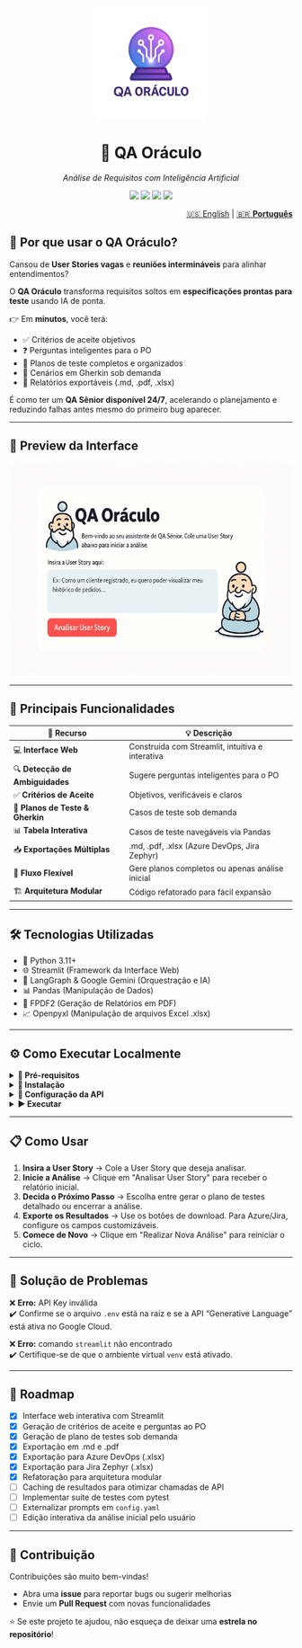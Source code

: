 <p align="center">
  <img src="assets/logo_oraculo.png" alt="QA Oráculo Logo" width="200"/>
</p>

<h1 align="center">🔮 QA Oráculo</h1>
<p align="center"><i>Análise de Requisitos com Inteligência Artificial</i></p>

<p align="center">
  <img src="https://img.shields.io/badge/python-3.11+-blue.svg"/>
  <img src="https://img.shields.io/badge/license-MIT-green.svg"/>
  <img src="https://img.shields.io/badge/Streamlit-App-red.svg"/>
  <img src="https://img.shields.io/badge/code%20style-black-000000.svg"/>
</p>

<nav aria-label="Language switcher" style="text-align: right;">
<a href="README-en.md">🇺🇸 English</a> |
<a href="README.md" aria-current="page">🇧🇷 <strong>Português</strong></a>
</nav>

## 🚀 Por que usar o QA Oráculo?

Cansou de **User Stories vagas** e **reuniões intermináveis** para alinhar entendimentos?

O **QA Oráculo** transforma requisitos soltos em **especificações prontas para teste** usando IA de ponta.

👉 Em **minutos**, você terá:
- ✅ Critérios de aceite objetivos  
- ❓ Perguntas inteligentes para o PO  
- 📝 Planos de teste completos e organizados  
- 🧪 Cenários em Gherkin sob demanda  
- 📄 Relatórios exportáveis (.md, .pdf, .xlsx)  

É como ter um **QA Sênior disponível 24/7**, acelerando o planejamento e reduzindo falhas antes mesmo do primeiro bug aparecer.

---

## 📸 Preview da Interface

![alt text](assets/qa_oraculo_cartoon_demo.gif)

---

## 🚀 Principais Funcionalidades

| 🔧 Recurso | 💡 Descrição |
|------------|--------------|
| 💻 **Interface Web** | Construída com Streamlit, intuitiva e interativa |
| 🔍 **Detecção de Ambiguidades** | Sugere perguntas inteligentes para o PO |
| ✅ **Critérios de Aceite** | Objetivos, verificáveis e claros |
| 📝 **Planos de Teste & Gherkin** | Casos de teste sob demanda |
| 📊 **Tabela Interativa** | Casos de teste navegáveis via Pandas |
| 📥 **Exportações Múltiplas** | .md, .pdf, .xlsx (Azure DevOps, Jira Zephyr) |
| 🔄 **Fluxo Flexível** | Gere planos completos ou apenas análise inicial |
| 🏗️ **Arquitetura Modular** | Código refatorado para fácil expansão |

---

## 🛠️ Tecnologias Utilizadas

- 🐍 Python 3.11+  
- 🌐 Streamlit (Framework da Interface Web)  
- 🧠 LangGraph & Google Gemini (Orquestração e IA)  
- 📊 Pandas (Manipulação de Dados)  
- 📄 FPDF2 (Geração de Relatórios em PDF)  
- 📈 Openpyxl (Manipulação de arquivos Excel .xlsx)  

---

## ⚙️ Como Executar Localmente

<details>
<summary><b>📌 Pré-requisitos</b></summary>

- Python 3.11+  
- Chave de API do Google (obtenha [aqui](https://console.cloud.google.com))  

</details>

<details>
<summary><b>🚀 Instalação</b></summary>

```bash
# Clone o repositório
git clone https://github.com/joprestes/qa-oraculo-requisitos.git
cd qa-oraculo-requisitos

# Crie e ative o ambiente virtual
python3 -m venv venv
source venv/bin/activate  # Mac/Linux
# .\venv\Scripts\activate  # Windows

# Instale as dependências
pip install -r requirements.txt
```
</details>

<details>
<summary><b>🔑 Configuração da API</b></summary>

Crie um arquivo `.env` na raiz do projeto:

```env
GOOGLE_API_KEY="sua_chave_de_api_aqui"
```
</details>

<details>
<summary><b>▶️ Executar</b></summary>

```bash
streamlit run app.py
```

🎉 O QA Oráculo abrirá no navegador automaticamente!
</details>

---

## 📋 Como Usar

1. **Insira a User Story** → Cole a User Story que deseja analisar.  
2. **Inicie a Análise** → Clique em "Analisar User Story" para receber o relatório inicial.  
3. **Decida o Próximo Passo** → Escolha entre gerar o plano de testes detalhado ou encerrar a análise.  
4. **Exporte os Resultados** → Use os botões de download. Para Azure/Jira, configure os campos customizáveis.  
5. **Comece de Novo** → Clique em "Realizar Nova Análise" para reiniciar o ciclo.  

---

## 🤔 Solução de Problemas

❌ **Erro:** API Key inválida  
✔️ Confirme se o arquivo `.env` está na raiz e se a API “Generative Language” está ativa no Google Cloud.  

❌ **Erro:** comando `streamlit` não encontrado  
✔️ Certifique-se de que o ambiente virtual `venv` está ativado.  

---

## 📌 Roadmap

- [x] Interface web interativa com Streamlit  
- [x] Geração de critérios de aceite e perguntas ao PO  
- [x] Geração de plano de testes sob demanda  
- [x] Exportação em .md e .pdf  
- [x] Exportação para Azure DevOps (.xlsx)  
- [x] Exportação para Jira Zephyr (.xlsx)  
- [x] Refatoração para arquitetura modular  
- [ ] Caching de resultados para otimizar chamadas de API  
- [ ] Implementar suíte de testes com pytest  
- [ ] Externalizar prompts em `config.yaml`  
- [ ] Edição interativa da análise inicial pelo usuário  

---

## 🤝 Contribuição

Contribuições são muito bem-vindas!  
- Abra uma **issue** para reportar bugs ou sugerir melhorias  
- Envie um **Pull Request** com novas funcionalidades  

⭐ Se este projeto te ajudou, não esqueça de deixar uma **estrela no repositório**!
